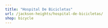```yaml
---
title: "Hospital De Bicicletas"
url: /jackson-heights/hospital-de-bicicletas/
shop: bicycle
---
```


